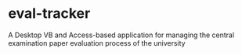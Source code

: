 eval-tracker
============

A Desktop VB and Access-based application for managing the central examination paper evaluation process of the university
